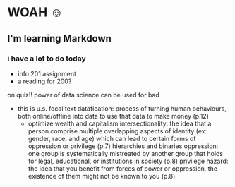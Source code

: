 # WOAH :relaxed:
## I'm learning Markdown


### i have a lot to do today
* info 201 assignment
* a reading for 200?

 on quiz!!
power of data science can be used for bad
- this is u.s. focal text
datafication: process of turning human behaviours, both online/offline into data to use that data to make money (p.12)
  - optimize wealth and capitalism
intersectionality: the idea that a person comprise multiple overlapping aspects of identity (ex: gender, race, and age) which can lead to certain forms of oppression or privilege (p.7)
hierarchies and binaries
oppression: one group is systematically mistreated by another group that holds for legal, educational, or institutions in society (p.8)
privilege hazard: the idea that you benefit from forces of power or oppression, the existence of them might not be known to you (p.8)
